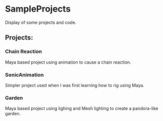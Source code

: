 # SampleProjects
Display of some projects and code.

## Projects:<br />
### Chain Reaction<br />
Maya based project using animation to cause a chain reaction.

### SonicAnimation<br />
Simpler project used when I was first learning how to rig using Maya.

### Garden<br />
Maya based project using lighing and Mesh lighting to create a pandora-like garden.
